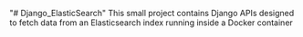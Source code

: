 "# Django_ElasticSearch" 
This small project contains Django APIs designed to fetch data from an Elasticsearch index running inside a Docker container
